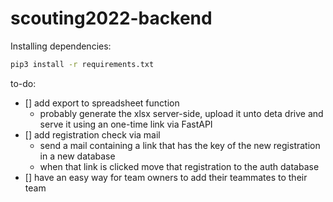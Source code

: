 # scouting2022-backend

Installing dependencies: 
```sh
pip3 install -r requirements.txt
```

to-do:
- [] add export to spreadsheet function
    - probably generate the xlsx server-side, upload it unto deta drive
    and serve it using an one-time link via FastAPI
- [] add registration check via mail
    - send a mail containing a link that has the key of the new registration in a new database
    - when that link is clicked move that registration to the auth database
- [] have an easy way for team owners to add their teammates to their team

